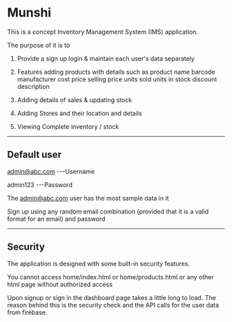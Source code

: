 # Munshi


This is a concept Inventory Management System (IMS) application.

The purpose of it is to 

1. Provide a sign up login & maintain each user's data separately

2. Features adding products with details such as 
	product name
	barcode
	manufacturer
	cost price
	selling price
	units sold
	units in stock
	discount
	description

3. Adding details of sales & updating stock

4. Adding Stores and their location and details

5. Viewing Complete inventory / stock


************

## Default user

admin@abc.com ---Username

admin123 ---Password

The admin@abc.com user has the most sample data in it


Sign up using any random email combination (provided that it is a valid format for an email) and password


**********************************************

## Security

The application is designed with some built-in security features.

You cannot access home/index.html or home/products.html or any other html page without authorized access


Upon signup or sign in the dashboard page takes  a little long to load. The reason behind this is the security check and the API calls for the user data from firebase.


